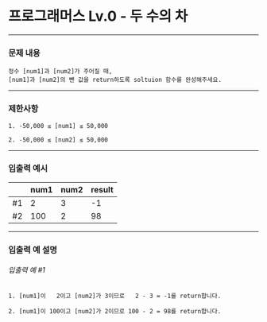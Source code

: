 # 프로그래머스 Lv.0 -  두 수의 차

--------------------

### 문제 내용

    정수 [num1]과 [num2]가 주어질 때, 
    [num1]과 [num2]의 뺀 값을 return하도록 soltuion 함수를 완성해주세요.
*****
### 제한사항

    1. -50,000 ≤ [num1] ≤ 50,000

    2. -50,000 ≤ [num2] ≤ 50,000


*****
### 입출력 예시

|    | num1 | num2 | result |
|----|------|------|--------|
| #1 | 2    | 3    | -1     |
| #2 | 100  | 2    | 98     |

*****

### 입출력 예 설명
###### 입출력 예 #1
    1. [num1]이   2이고 [num2]가 3이므로   2 - 3 = -1를 return합니다.

    2. [num1]이 100이고 [num2]가 2이므로 100 - 2 = 98를 return합니다.